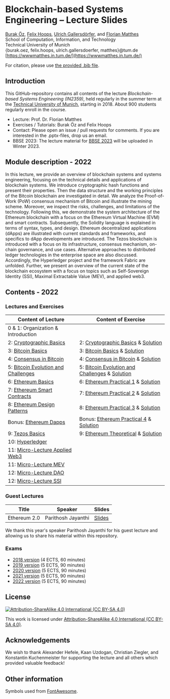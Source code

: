 # Blockchain-based Systems Engineering – Lecture Slides

[Burak Öz](https://wwwmatthes.in.tum.de/pages/bjeix3pjs8og/Burak-Oez), [Felix Hoops](https://wwwmatthes.in.tum.de/pages/1g0a2eiwhl194/Felix-Hoops), [Ulrich Gallersdörfer](https://ulig.io/research), and [Florian Matthes](https://wwwmatthes.in.tum.de/pages/88bkmvw6y7gx/Prof.-Dr.-Florian-Matthes) <br>
School of Computation, Information, and Technology <br>
Technical University of Munich <br>
{burak.oez, felix.hoops, ulrich.gallersdoerfer, matthes}@tum.de <br>
[https://wwwmatthes.in.tum.de/](https://wwwmatthes.in.tum.de/)

For citation, please use [the provided .bib file](references.bib).

## Introduction

This GitHub-repository contains all contents of the lecture _Blockchain-based Systems Engineering (IN2359)_, held regularly in the summer term at the [Technical University of Munich](https://www.tum.de), starting in 2018. About 900 students regularly enroll in the course.

- Lecture: Prof. Dr. Florian Matthes
- Exercises / Tutorials: Burak Öz and Felix Hoops
- Contact: Please open an issue / pull requests for comments. If you are interested in the .pptx-files, drop us an email.
- BBSE 2023: The lecture material for [BBSE 2023](https://wwwmatthes.in.tum.de/pages/enf3vo4lqv74/Blockchain-based-Systems-Engineering) will be uploaded in Winter 2023.

## Module description - 2022

In this lecture, we provide an overview of blockchain systems and systems engineering, focusing on the technical details and applications of blockchain systems. We introduce cryptographic hash functions and present their properties. Then the data structure and the working principles of the Bitcoin blockchain are investigated in detail. We analyze the Proof-of-Work (PoW) consensus mechanism of Bitcoin and illustrate the mining scheme. Moreover, we inspect the risks, challenges, and limitations of the technology. Following this, we demonstrate the system architecture of the Ethereum blockchain with a focus on the Ethereum Virtual Machine (EVM) and smart contracts. Subsequently, the Solidity language is explained in terms of syntax, types, and design. Ethereum decentralized applications (dApps) are illustrated with current standards and frameworks, and specifics to dApp developments are introduced. The Tezos blockchain is introduced with a focus on its infrastructure, consensus mechanism, on-chain governance, and use cases. Alternative approaches to distributed ledger technologies in the enterprise space are also discussed. Accordingly, the Hyperledger project and the framework Fabric are unfolded. Further, we present an overview of the current state of the blockchain ecosystem with a focus on topics such as Self-Sovereign Identity (SSI), Maximal Extractable Value (MEV), and applied web3.

## Contents - 2022

### Lectures and Exercises

| Content of Lecture                                                                   | Content of Exercise                                                   
| ------------------------------------------------------------------------------------ | ------------------------------------------------------------------------------------------- |
| 0 & 1: Organization & Introduction                                                   |                                                                                             | 
| 2: [Cryptographic Basics](slides/02_Cryptographic_Basics.pdf)                        | 2: [Cryptographic Basics](exercises/ex1.pdf) & [Solution](exercises/ex1_sol.pdf)            |
| 3: [Bitcoin Basics](slides/03_Bitcoin_Basics.pdf)                                    | 3: [Bitcoin Basics](exercises/ex2.pdf) & [Solution](exercises/ex2_sol.pdf)                  |
| 4: [Consensus in Bitcoin](slides/04_Consensus_in_Bitcoin.pdf)                        | 4: [Consensus in Bitcoin](exercises/ex3.pdf) & [Solution](exercises/ex3_sol.pdf)            | 
| 5: [Bitcoin Evolution and Challenges](slides/05_Bitcoin_Evolution_and_Challenges.pdf)| 5: [Bitcoin Evolution and Challenges](exercises/ex4.pdf) & [Solution](exercises/ex4_sol.pdf)|
| 6: [Ethereum Basics](slides/06_Ethereum_Basics.pdf)                                  | 6: [Ethereum Practical 1](exercises/ex5.pdf) & [Solution](exercises/ex5_sol.pdf)            |
| 7: [Ethereum Smart Contracts](slides/07_Ethereum_Smart_Contracts.pdf)                | 7: [Ethereum Practical 2](exercises/ex6.pdf) & [Solution](exercises/ex6_sol.pdf)            |
| 8: [Ethereum Design Patterns](slides/08_Ethereum_Design_Patterns.pdf)                | 8: [Ethereum Practical 3](exercises/ex7.pdf) & [Solution](exercises/ex7_sol.pdf)            |
| Bonus: [Ethereum Dapps](slides/Bonus_Ethereum_dApps.pdf)                             | Bonus: [Ethereum Practical 4](exercises/ex8.pdf) & [Solution](exercises/ex8_sol.pdf)        |                                       
| 9: [Tezos Basics](slides/09_Tezos_Basics.pdf)                                        | 9: [Ethereum Theoretical](exercises/ex9.pdf) & [Solution](exercises/ex9_sol.pdf)           |
| 10: [Hyperledger](slides/10_Hyperledger.pdf)                                         |                                                                                             |
| 11: [Micro-Lecture Applied Web3](slides/ML_Applied_Web3.pdf)                         |                                                                                             |
| 11: [Micro-Lecture MEV](slides/ML_MEV.pdf)                                           |                                                                                             |
| 12: [Micro-Lecture DAO](slides/ML_DAO.pdf)                                           |                                                                                             |
| 12: [Micro-Lecture SSI](slides/ML_SSI.pdf)                                           |                                                                                             |

### Guest Lectures

| Title                      | Speaker             | Slides                             |
| -------------------------- | ------------------- | ---------------------------------- |
| Ethereum 2.0               | Parithosh Jayanthi  | [Slides](slides/GuestLecture1.pdf) |

We thank this year's speaker Parithosh Jayanthi for his guest lecture and allowing us to share his material within this repository.

### Exams

- [2018 version](exams/exam18.pdf) (4 ECTS, 60 minutes)
- [2019 version](exams/exam19.pdf) (5 ECTS, 90 minutes)
- [2020 version](exams/exam20.pdf) (5 ECTS, 90 minutes)
- [2021 version](exams/exam21.pdf) (5 ECTS, 90 minutes)
- [2022 version](exams/exam22.pdf) (5 ECTS, 90 minutes)

## License

[![Attribution-ShareAlike 4.0 International (CC BY-SA 4.0)](https://licensebuttons.net/l/by-sa/4.0/88x31.png)](https://creativecommons.org/licenses/by-sa/4.0/)

This work is licensed under [Attribution-ShareAlike 4.0 International (CC BY-SA 4.0)](https://creativecommons.org/licenses/by-sa/4.0/).

## Acknowledgements

We wish to thank Alexander Hefele, Kaan Uzdogan, Christian Ziegler, and Konstantin Kuchenmeister for supporting the lecture and all others which provided valuable feedback!

## Other information

Symbols used from [FontAwesome](https://fontawesome.com/).
